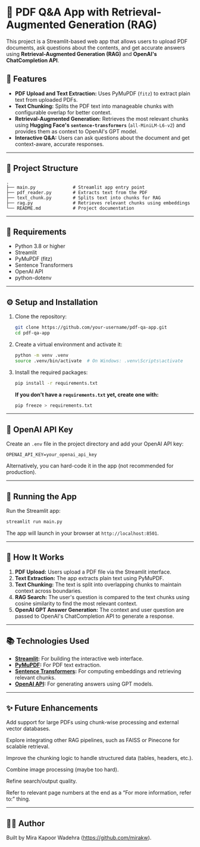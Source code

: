 # 📄 PDF Q&A App with Retrieval-Augmented Generation (RAG)

This project is a Streamlit-based web app that allows users to upload PDF documents, ask questions about the contents, and get accurate answers using **Retrieval-Augmented Generation (RAG)** and **OpenAI's ChatCompletion API**.

## 🚀 Features
- **PDF Upload and Text Extraction:** Uses PyMuPDF (`fitz`) to extract plain text from uploaded PDFs.
- **Text Chunking:** Splits the PDF text into manageable chunks with configurable overlap for better context.
- **Retrieval-Augmented Generation:** Retrieves the most relevant chunks using **Hugging Face's `sentence-transformers`** (`all-MiniLM-L6-v2`) and provides them as context to OpenAI's GPT model.
- **Interactive Q&A:** Users can ask questions about the document and get context-aware, accurate responses.

---

## 📂 Project Structure
```
.
├── main.py              # Streamlit app entry point
├── pdf_reader.py        # Extracts text from the PDF
├── text_chunk.py        # Splits text into chunks for RAG
├── rag.py               # Retrieves relevant chunks using embeddings
└── README.md            # Project documentation
```
---

## 🧰 Requirements
- Python 3.8 or higher
- Streamlit
- PyMuPDF (fitz)
- Sentence Transformers
- OpenAI API
- python-dotenv
  
---

## ⚙️ Setup and Installation
1. Clone the repository:
   ```bash
   git clone https://github.com/your-username/pdf-qa-app.git
   cd pdf-qa-app
   ```

2. Create a virtual environment and activate it:
   ```bash
   python -m venv .venv
   source .venv/bin/activate  # On Windows: .venv\Scripts\activate
   ```

3. Install the required packages:
   ```bash
   pip install -r requirements.txt
   ```

   **If you don't have a `requirements.txt` yet, create one with:**
   ```bash
   pip freeze > requirements.txt
   ```

---

## 🔑 OpenAI API Key
Create an `.env` file in the project directory and add your OpenAI API key:
```
OPENAI_API_KEY=your_openai_api_key
```

Alternatively, you can hard-code it in the app (not recommended for production).

---

## 🏃️ Running the App
Run the Streamlit app:
```bash
streamlit run main.py
```

The app will launch in your browser at `http://localhost:8501`.

---

## 🔧 How It Works
1. **PDF Upload:** Users upload a PDF file via the Streamlit interface.
2. **Text Extraction:** The app extracts plain text using PyMuPDF.
3. **Text Chunking:** The text is split into overlapping chunks to maintain context across boundaries.
4. **RAG Search:** The user's question is compared to the text chunks using cosine similarity to find the most relevant context.
5. **OpenAI GPT Answer Generation:** The context and user question are passed to OpenAI's ChatCompletion API to generate a response.

---

## 📚 Technologies Used
- **[Streamlit](https://streamlit.io/):** For building the interactive web interface.
- **[PyMuPDF](https://pymupdf.readthedocs.io/en/latest/):** For PDF text extraction.
- **[Sentence Transformers](https://www.sbert.net/):** For computing embeddings and retrieving relevant chunks.
- **[OpenAI API](https://platform.openai.com/docs/):** For generating answers using GPT models.

---

## ✨ Future Enhancements

Add support for large PDFs using chunk-wise processing and external vector databases.

Explore integrating other RAG pipelines, such as FAISS or Pinecone for scalable retrieval.

Improve the chunking logic to handle structured data (tables, headers, etc.).

Combine image processing (maybe too hard).

Refine search/output quality.

Refer to relevant page numbers at the end as a “For more information, refer to:” thing.

---

## 👨‍💻 Author
Built by Mira Kapoor Wadehra (https://github.com/mirakw).

